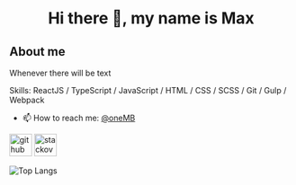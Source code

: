 <h1 align="center"> Hi there 👋, my name is Max </h1> 

## About me

Whenever there will be text

Skills:  ReactJS / TypeScript / JavaScript / HTML / CSS / SCSS / Git / Gulp / Webpack

- 📫 How to reach me: [@oneMB](https://t.me/typeofMax) 


[<img src='https://cdn.jsdelivr.net/npm/simple-icons@3.0.1/icons/github.svg' alt='github' height='40'>](https://github.com/typeofMax)  [<img src='https://cdn.jsdelivr.net/npm/simple-icons@3.0.1/icons/stackoverflow.svg' alt='stackoverflow' height='40'>](https://ru.stackoverflow.com/users/480613/maxim)  

![Top Langs](https://github-readme-stats.vercel.app/api/top-langs/?username=typeofMax&layout=compact)

